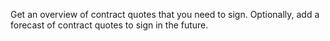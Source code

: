 Get an overview of contract quotes that you need to sign. Optionally, add a forecast of contract quotes to sign in the future.
